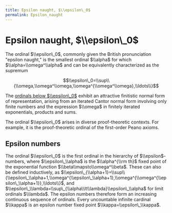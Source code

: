 ```yaml
---
title: Epsilon naught, $\\epsilon\_0$
permalink: Epsilon_naught
---
```

# Epsilon naught, $\\epsilon\_0$











  
The ordinal $\\epsilon\_0$, commonly given the British pronunciation
"epsilon naught," is the smallest ordinal $\\alpha$ for which
$\\alpha=\\omega^\\alpha$ and can be equivalently characterized as the
supremum

$$\\epsilon\_0=\\sup\\{\\omega,\\omega^\\omega,\\omega^{\\omega^\\omega},\\ldots\\}$$

The [ordinals below
$\\epsilon\_0$](Small_countable_ordinals "Small countable ordinals")
exhibit an attractive finitistic normal form of representation, arising
from an iterated Cantor normal form involving only finite numbers and
the expression $\\omega$ in finitely iterated exponentials, products and
sums.

The ordinal $\\epsilon\_0$ arises in diverse proof-theoretic contexts.
For example, it is the proof-theoretic ordinal of the first-order Peano
axioms.

## Epsilon numbers

The ordinal $\\epsilon\_0$ is the first ordinal in the hierarchy of
$\\epsilon$-numbers, where $\\epsilon\_\\alpha$ is the $\\alpha^{\\rm
th}$ fixed point of the exponential function
$\\beta\\mapsto\\omega^\\beta$. These can also be defined inductively,
as
$\\epsilon\_{\\alpha+1}=\\sup\\{\\epsilon\_\\alpha+1,\\omega^{\\epsilon\_\\alpha+1},\\omega^{\\omega^{\\epsilon\_\\alpha+1}},\\ldots\\}$,
and $\\epsilon\_\\lambda=\\sup\_{\\alpha\\lt\\lambda}\\epsilon\_\\alpha$
for limit ordinals $\\lambda$. The epsilon numbers therefore form an
increasing continuous sequence of ordinals. Every uncountable infinite
cardinal $\\kappa$ is an epsilon number fixed point
$\\kappa=\\epsilon\_\\kappa$.


